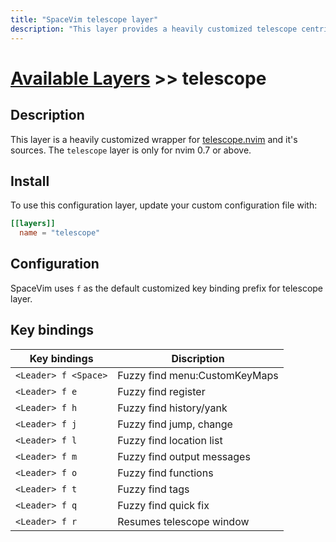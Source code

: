 ```yaml
---
title: "SpaceVim telescope layer"
description: "This layer provides a heavily customized telescope centric workflow"
---
```


# [Available Layers](../) >> telescope

## Description

This layer is a heavily customized wrapper for [telescope.nvim](https://github.com/nvim-telescope/telescope.nvim) and it's sources.
The `telescope` layer is only for nvim 0.7 or above.


## Install

To use this configuration layer, update your custom configuration file with:

```toml
[[layers]]
  name = "telescope"
```

## Configuration

SpaceVim uses `f` as the default customized key binding prefix for telescope layer.

## Key bindings

| Key bindings         | Discription                   |
| -------------------- | ----------------------------- |
| `<Leader> f <Space>` | Fuzzy find menu:CustomKeyMaps |
| `<Leader> f e`       | Fuzzy find register           |
| `<Leader> f h`       | Fuzzy find history/yank       |
| `<Leader> f j`       | Fuzzy find jump, change       |
| `<Leader> f l`       | Fuzzy find location list      |
| `<Leader> f m`       | Fuzzy find output messages    |
| `<Leader> f o`       | Fuzzy find functions          |
| `<Leader> f t`       | Fuzzy find tags               |
| `<Leader> f q`       | Fuzzy find quick fix          |
| `<Leader> f r`       | Resumes telescope window      |
